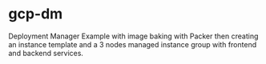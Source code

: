 # gcp-dm
Deployment Manager Example with image baking with Packer then creating an instance template and a 3 nodes managed instance group with frontend and backend services.
